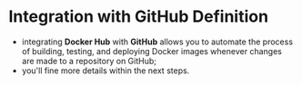 # Integration with GitHub Definition

- integrating **Docker Hub** with **GitHub** allows you to automate the process of building, testing, and deploying Docker images whenever changes are made to a repository on GitHub;
- you'll fine more details within the next steps.
